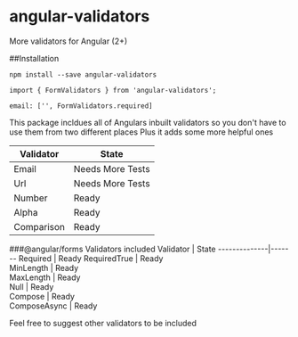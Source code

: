 # angular-validators
More validators for Angular (2+)

##Installation
```
npm install --save angular-validators
```
```
import { FormValidators } from 'angular-validators';
```

```
email: ['', FormValidators.required]
```

This package incldues all of Angulars inbuilt validators so you don't have to use them from two different places
Plus it adds some more helpful ones 

 Validator     | State     
-------------- | --------- 
Email          | Needs More Tests
Url            | Needs More Tests
Number         | Ready
Alpha          | Ready
Comparison     | Ready

###@angular/forms Validators included
Validator | State 
--------------|-------
Required      | Ready
RequiredTrue  | Ready     
MinLength     | Ready     
MaxLength     | Ready     
Null          | Ready     
Compose       | Ready     
ComposeAsync  | Ready    

Feel free to suggest other validators to be included 
